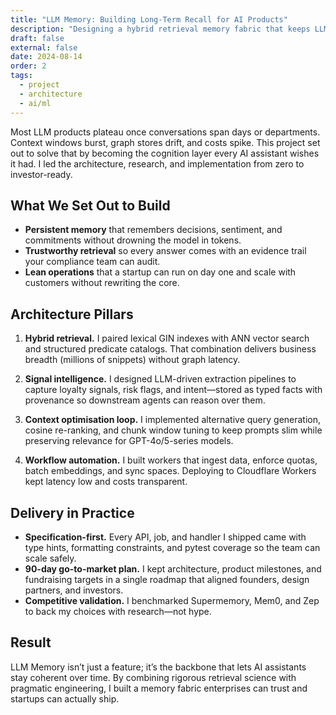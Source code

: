 ```yaml
---
title: "LLM Memory: Building Long-Term Recall for AI Products"
description: "Designing a hybrid retrieval memory fabric that keeps LLM assistants accurate, explainable, and affordable for enterprise workloads."
draft: false
external: false
date: 2024-08-14
order: 2
tags:
  - project
  - architecture
  - ai/ml
---
```


Most LLM products plateau once conversations span days or departments. Context windows burst, graph stores drift, and costs spike. This project set out to solve that by becoming the cognition layer every AI assistant wishes it had. I led the architecture, research, and implementation from zero to investor-ready.

## What We Set Out to Build

- **Persistent memory** that remembers decisions, sentiment, and commitments without drowning the model in tokens.
- **Trustworthy retrieval** so every answer comes with an evidence trail your compliance team can audit.
- **Lean operations** that a startup can run on day one and scale with customers without rewriting the core.

## Architecture Pillars

1. **Hybrid retrieval.** I paired lexical GIN indexes with ANN vector search and structured predicate catalogs. That combination delivers business breadth (millions of snippets) without graph latency.

2. **Signal intelligence.** I designed LLM-driven extraction pipelines to capture loyalty signals, risk flags, and intent—stored as typed facts with provenance so downstream agents can reason over them.

3. **Context optimisation loop.** I implemented alternative query generation, cosine re-ranking, and chunk window tuning to keep prompts slim while preserving relevance for GPT-4o/5-series models.

4. **Workflow automation.** I built workers that ingest data, enforce quotas, batch embeddings, and sync spaces. Deploying to Cloudflare Workers kept latency low and costs transparent.

## Delivery in Practice

- **Specification-first.** Every API, job, and handler I shipped came with type hints, formatting constraints, and pytest coverage so the team can scale safely.
- **90-day go-to-market plan.** I kept architecture, product milestones, and fundraising targets in a single roadmap that aligned founders, design partners, and investors.
- **Competitive validation.** I benchmarked Supermemory, Mem0, and Zep to back my choices with research—not hype.

## Result

LLM Memory isn’t just a feature; it’s the backbone that lets AI assistants stay coherent over time. By combining rigorous retrieval science with pragmatic engineering, I built a memory fabric enterprises can trust and startups can actually ship.
